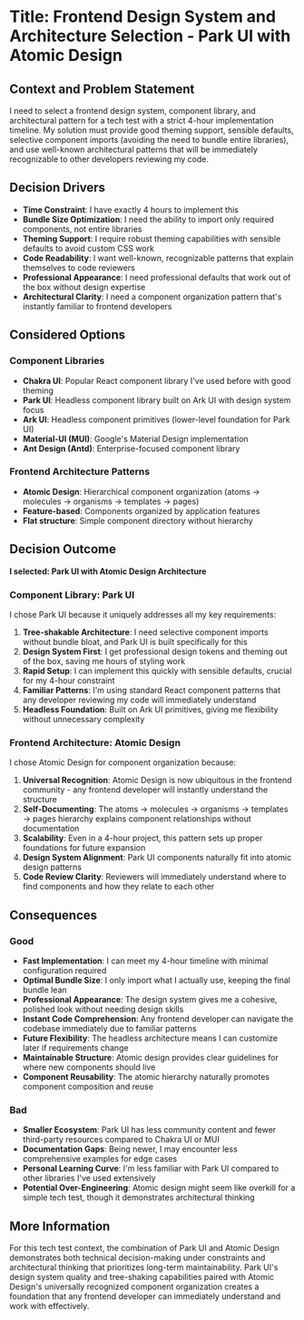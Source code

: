 # Title: Frontend Design System and Architecture Selection - Park UI with Atomic Design

## Context and Problem Statement

I need to select a frontend design system, component library, and architectural pattern for a tech test with a strict 4-hour implementation timeline. My solution must provide good theming support, sensible defaults, selective component imports (avoiding the need to bundle entire libraries), and use well-known architectural patterns that will be immediately recognizable to other developers reviewing my code.

## Decision Drivers

- **Time Constraint**: I have exactly 4 hours to implement this
- **Bundle Size Optimization**: I need the ability to import only required components, not entire libraries
- **Theming Support**: I require robust theming capabilities with sensible defaults to avoid custom CSS work
- **Code Readability**: I want well-known, recognizable patterns that explain themselves to code reviewers
- **Professional Appearance**: I need professional defaults that work out of the box without design expertise
- **Architectural Clarity**: I need a component organization pattern that's instantly familiar to frontend developers

## Considered Options

### Component Libraries
- **Chakra UI**: Popular React component library I've used before with good theming
- **Park UI**: Headless component library built on Ark UI with design system focus
- **Ark UI**: Headless component primitives (lower-level foundation for Park UI)
- **Material-UI (MUI)**: Google's Material Design implementation
- **Ant Design (Antd)**: Enterprise-focused component library

### Frontend Architecture Patterns
- **Atomic Design**: Hierarchical component organization (atoms → molecules → organisms → templates → pages)
- **Feature-based**: Components organized by application features
- **Flat structure**: Simple component directory without hierarchy

## Decision Outcome

**I selected: Park UI with Atomic Design Architecture**

### Component Library: Park UI
I chose Park UI because it uniquely addresses all my key requirements:

1. **Tree-shakable Architecture**: I need selective component imports without bundle bloat, and Park UI is built specifically for this
2. **Design System First**: I get professional design tokens and theming out of the box, saving me hours of styling work
3. **Rapid Setup**: I can implement this quickly with sensible defaults, crucial for my 4-hour constraint
4. **Familiar Patterns**: I'm using standard React component patterns that any developer reviewing my code will immediately understand
5. **Headless Foundation**: Built on Ark UI primitives, giving me flexibility without unnecessary complexity

### Frontend Architecture: Atomic Design
I chose Atomic Design for component organization because:

1. **Universal Recognition**: Atomic Design is now ubiquitous in the frontend community - any frontend developer will instantly understand the structure
2. **Self-Documenting**: The atoms → molecules → organisms → templates → pages hierarchy explains component relationships without documentation
3. **Scalability**: Even in a 4-hour project, this pattern sets up proper foundations for future expansion
4. **Design System Alignment**: Park UI components naturally fit into atomic design patterns
5. **Code Review Clarity**: Reviewers will immediately understand where to find components and how they relate to each other

## Consequences

### Good
- **Fast Implementation**: I can meet my 4-hour timeline with minimal configuration required
- **Optimal Bundle Size**: I only import what I actually use, keeping the final bundle lean
- **Professional Appearance**: The design system gives me a cohesive, polished look without needing design skills
- **Instant Code Comprehension**: Any frontend developer can navigate the codebase immediately due to familiar patterns
- **Future Flexibility**: The headless architecture means I can customize later if requirements change
- **Maintainable Structure**: Atomic design provides clear guidelines for where new components should live
- **Component Reusability**: The atomic hierarchy naturally promotes component composition and reuse

### Bad
- **Smaller Ecosystem**: Park UI has less community content and fewer third-party resources compared to Chakra UI or MUI
- **Documentation Gaps**: Being newer, I may encounter less comprehensive examples for edge cases
- **Personal Learning Curve**: I'm less familiar with Park UI compared to other libraries I've used extensively
- **Potential Over-Engineering**: Atomic design might seem like overkill for a simple tech test, though it demonstrates architectural thinking

## More Information

For this tech test context, the combination of Park UI and Atomic Design demonstrates both technical decision-making under constraints and architectural thinking that prioritizes long-term maintainability. Park UI's design system quality and tree-shaking capabilities paired with Atomic Design's universally recognized component organization creates a foundation that any frontend developer can immediately understand and work with effectively.